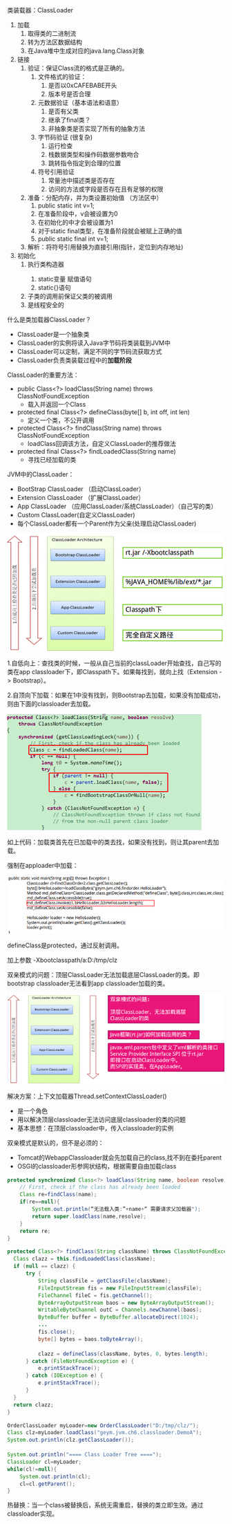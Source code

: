 类装载器：ClassLoader

1. 加载
   1. 取得类的二进制流
   2. 转为方法区数据结构
   3. 在Java堆中生成对应的java.lang.Class对象
2. 链接
   1. 验证：保证Class流的格式是正确的。
      1. 文件格式的验证：
         1. 是否以0xCAFEBABE开头
         2. 版本号是否合理
      2. 元数据验证（基本语法和语意）
         1. 是否有父类
         2. 继承了final类？
         3. 非抽象类是否实现了所有的抽象方法
      3. 字节码验证 (很复杂)
         1. 运行检查
         2. 栈数据类型和操作码数据参数吻合
         3. 跳转指令指定到合理的位置
      4. 符号引用验证
         1. 常量池中描述类是否存在
         2. 访问的方法或字段是否存在且有足够的权限
   2. 准备：分配内存，并为类设置初始值 （方法区中）
      1. public static int v=1;
      2. 在准备阶段中，v会被设置为0
      3. 在初始化的<clinit/>中才会被设置为1
      4. 对于static final类型，在准备阶段就会被赋上正确的值
      5. public static final  int v=1;
   3. 解析：将符号引用替换为直接引用(指针，定位到内存地址)
3. 初始化
   1. 执行类构造器<clinit>
      1. static变量 赋值语句
      2. static{}语句
   2. 子类的<clinit>调用前保证父类的<clinit>被调用
   3. <clinit>是线程安全的



什么是类加载器ClassLoader？

- ClassLoader是一个抽象类 
- ClassLoader的实例将读入Java字节码将类装载到JVM中
- ClassLoader可以定制，满足不同的字节码流获取方式
- ClassLoader负责类装载过程中的**加载阶段**



ClassLoader的重要方法：

- public Class<?> loadClass(String name) throws ClassNotFoundException
  - 载入并返回一个Class
- protected final Class<?> defineClass(byte[] b, int off, int len)
  - 定义一个类，不公开调用
- protected Class<?> findClass(String name) throws ClassNotFoundException
  - loadClass回调该方法，自定义ClassLoader的推荐做法
- protected final Class<?> findLoadedClass(String name) 
  - 寻找已经加载的类



JVM中的ClassLoader：

- BootStrap ClassLoader （启动ClassLoader）
- Extension ClassLoader （扩展ClassLoader）
- App ClassLoader （应用ClassLoader/系统ClassLoader）（自己写的类）
- Custom ClassLoader(自定义ClassLoader)
- 每个ClassLoader都有一个Parent作为父亲(处理启动ClassLoader)

![election_47](assets/Selection_473-1525789100362.png)



1.自低向上：查找类的时候，一般从自己当前的classLoader开始查找，自己写的类在app classloader下，即Classpath下。如果每找到，就向上找（Extension -> Bootstrap）。

2.自顶向下加载：如果在1中没有找到，则Bootstrap去加载，如果没有加载成功，则由下面的classloader去加载。

![election_47](assets/Selection_474.png)

如上代码：加载类首先在已加载中的类去找，如果没有找到，则让其parent去加载。

强制在apploader中加载：

![election_47](assets/Selection_475.png)

defineClass是protected，通过反射调用。

加上参数 -Xbootclasspath/a:D:/tmp/clz

双亲模式的问题：顶层ClassLoader无法加载底层ClassLoader的类。即bootstrap classloader无法看到app classloader加载的类。

![election_47](assets/Selection_476.png)

解决方案：上下文加载器Thread.setContextClassLoader()

- 是一个角色
- 用以解决顶层classloader无法访问底层classloader的类的问题
- 基本思想：在顶层classloader中，传入classloader的实例

双亲模式是默认的，但不是必须的：

- Tomcat的WebappClassloader就会先加载自己的class,找不到在委托parent
- OSGI的classloader形参网状结构，根据需要自由加载class

```java
protected synchronized Class<?> loadClass(String name, boolean resolve) throws ClassNotFoundException {
    // First, check if the class has already been loaded
    Class re=findClass(name);
    if(re==null){
        System.out.println(“无法载入类:”+name+“ 需要请求父加载器");
        return super.loadClass(name,resolve);
    }
    return re;
}
```

```java
protected Class<?> findClass(String className) throws ClassNotFoundException {
  Class clazz = this.findLoadedClass(className);
  if (null == clazz) {
      try {
          String classFile = getClassFile(className);
          FileInputStream fis = new FileInputStream(classFile);
          FileChannel fileC = fis.getChannel();
          ByteArrayOutputStream baos = new ByteArrayOutputStream();
          WritableByteChannel outC = Channels.newChannel(baos);
          ByteBuffer buffer = ByteBuffer.allocateDirect(1024);
          ...
          fis.close();
          byte[] bytes = baos.toByteArray();

          clazz = defineClass(className, bytes, 0, bytes.length);
      } catch (FileNotFoundException e) {
          e.printStackTrace();
      } catch (IOException e) {
          e.printStackTrace();
      }
  }
  return clazz;
}
```

```java
OrderClassLoader myLoader=new OrderClassLoader("D:/tmp/clz/");
Class clz=myLoader.loadClass("geym.jvm.ch6.classloader.DemoA");
System.out.println(clz.getClassLoader());

System.out.println("==== Class Loader Tree ====");
ClassLoader cl=myLoader;
while(cl!=null){
    System.out.println(cl);
    cl=cl.getParent();
}
```



热替换：当一个class被替换后，系统无需重启，替换的类立即生效。通过classloader实现。



